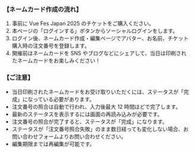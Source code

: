 ### 【ネームカード作成の流れ】

1. 事前に Vue Fes Japan 2025 のチケットをご購入ください。
1. 本ページの「ログインする」ボタンからソーシャルログインをします。
1. ログイン後、ネームカード作成・編集ページでアバター、お名前、チケット購入時の注文番号を登録します。
1. 開催前はネームカードを SNS やブログなどにシェアして、当日は印刷されたネームカードをお楽しみください！

### 【ご注意】

- 当日印刷されたネームカードをお受け取りいただくには、ステータスが「完成」になっている必要があります。
- 注文番号の照合は自動で行われ、入力後最大 12 時間ほどで完了します。
- 最新のステータスを表示するには画面の再読み込みが必要です。
- 注文番号の照合が完了すると、ステータスが「完成」になります。
- ステータスが「注文番号照合失敗」のまま数日経っても変化しない場合、お問い合わせフォームよりお問い合わせください。
- 編集期限までは再編集が可能です。